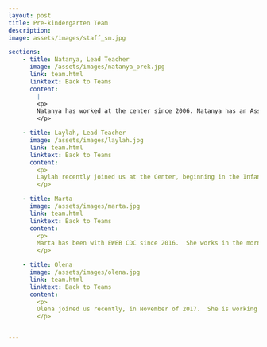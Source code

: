 ```yaml
---
layout: post
title: Pre-kindergarten Team
description: 
image: assets/images/staff_sm.jpg

sections:
    - title: Natanya, Lead Teacher
      image: /assets/images/natanya_prek.jpg
      link: team.html
      linktext: Back to Teams
      content:
        |
        <p>
        Natanya has worked at the center since 2006. Natanya has an Associate of Arts Degree in Early Childhood Education. She lives with her mother and two cats. Natanya spends most of her spare time reading or with her three close friends and three god-daughters, Lizzie, Josie, and Sophie.
        </p>

    - title: Laylah, Lead Teacher
      image: /assets/images/laylah.jpg
      link: team.html
      linktext: Back to Teams
      content:
        <p>
        Laylah recently joined us at the Center, beginning in the Infant Room and quickly transitioning to Lead Teacher in PreK at the end of August 2017.  Laylah went to school at Lane Community College with a focus in Early Childhood Education, and has over ten years experience working with children of all ages.  Laylah enjoys crafts, do-it-yourself projects and walking her Great Dane Nahlah at the Candlelight Dog Park.
        </p>

    - title: Marta
      image: /assets/images/marta.jpg
      link: team.html
      linktext: Back to Teams
      content:
        <p>
        Marta has been with EWEB CDC since 2016.  She works in the mornings in our PreK classroom, helps out in every classroom in the afternoons or helps keep our Center clean and tidy.  She has over 14 years experience working with preschool aged children.  She attended Portland State University and has taken numerous classes in Early Childhood Education.  She is bilingual and speaks fluent Spanish. She loves to travel, garden and to relax in her spare time.
        </p>

    - title: Olena
      image: /assets/images/olena.jpg
      link: team.html
      linktext: Back to Teams
      content:
        <p>
        Olena joined us recently, in November of 2017.  She is working in the afternoons. She has eight years experience working with preschool aged children and another eight years working with deaf and hard of hearing children. 
        </p>


---
```

